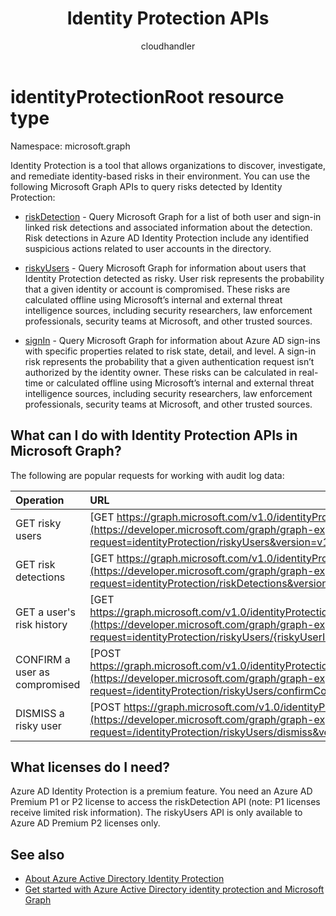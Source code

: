 ﻿---
title: "Identity Protection APIs"
description: "identityProtectionRoot resource type"
author: "cloudhandler"
localization_priority: Normal
ms.prod: "microsoft-identity-platform"
doc_type: resourcePageType
---

# identityProtectionRoot resource type

Namespace: microsoft.graph

Identity Protection is a tool that allows organizations to discover, investigate, and remediate identity-based risks in their environment. You can use the following Microsoft Graph APIs to query risks detected by Identity Protection: 

* [riskDetection](riskdetection.md) - Query Microsoft Graph for a list of both user and sign-in linked risk detections and associated information about the detection. Risk detections in Azure AD Identity Protection include any identified suspicious actions related to user accounts in the directory.

* [riskyUsers](riskyuser.md) - Query Microsoft Graph for information about users that Identity Protection detected as risky. User risk represents the probability that a given identity or account is compromised. These risks are calculated offline using Microsoft’s internal and external threat intelligence sources, including security researchers, law enforcement professionals, security teams at Microsoft, and other trusted sources.

* [signIn](signin.md) - Query Microsoft Graph for information about Azure AD sign-ins with specific properties related to risk state, detail, and level. A sign-in risk represents the probability that a given authentication request isn’t authorized by the identity owner. These risks can be calculated in real-time or calculated offline using Microsoft’s internal and external threat intelligence sources, including security researchers, law enforcement professionals, security teams at Microsoft, and other trusted sources.

## What can I do with Identity Protection APIs in Microsoft Graph?

The following are popular requests for working with audit log data:

Operation | URL
:----------|:----
GET risky users | [GET https://graph.microsoft.com/v1.0/identityProtection/riskyUsers](https://developer.microsoft.com/graph/graph-explorer?request=identityProtection/riskyUsers&version=v1.0)
GET risk detections | [GET https://graph.microsoft.com/v1.0/identityProtection/riskDetections](https://developer.microsoft.com/graph/graph-explorer?request=identityProtection/riskDetections&version=v1.0)
GET a user's risk history | [GET https://graph.microsoft.com/v1.0/identityProtection/riskyUsers/{riskyUserId}/history](https://developer.microsoft.com/graph/graph-explorer?request=identityProtection/riskyUsers/{riskyUserId}/history&version=v1.0)
CONFIRM a user as compromised | [POST https://graph.microsoft.com/v1.0/identityProtection/riskyUsers/confirmCompromised](https://developer.microsoft.com/graph/graph-explorer?request=/identityProtection/riskyUsers/confirmCompromised&version=v1.0)
DISMISS a risky user | [POST https://graph.microsoft.com/v1.0/identityProtection/riskyUsers/dismiss](https://developer.microsoft.com/graph/graph-explorer?request=/identityProtection/riskyUsers/dismiss&version=v1.0)

## What licenses do I need?

Azure AD Identity Protection is a premium feature. You need an Azure AD Premium P1 or P2 license to access the riskDetection API (note: P1 licenses receive limited risk information). The riskyUsers API is only available to Azure AD Premium P2 licenses only.

## See also

* [About Azure Active Directory Identity Protection](/azure/active-directory/identity-protection/overview-identity-protection)
* [Get started with Azure Active Directory identity protection and Microsoft Graph](/azure/active-directory/identity-protection/howto-identity-protection-graph-api)